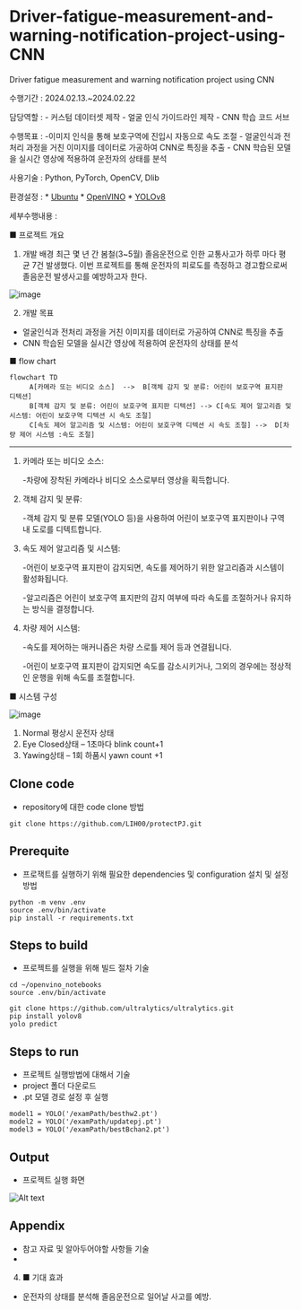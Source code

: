 # Driver-fatigue-measurement-and-warning-notification-project-using-CNN
Driver fatigue measurement and warning notification project using CNN

수행기간 : 2024.02.13.~2024.02.22

담당역할 : - 커스텀 데이터셋 제작
          - 얼굴 인식 가이드라인 제작
          - CNN 학습 코드 서브

수행목표 : -이미지 인식을 통해 보호구역에 진입시 자동으로 속도 조절
          - 얼굴인식과 전처리 과정을 거친 이미지를 데이터로 가공하여 CNN로 특징을 추출
          - CNN 학습된 모델을 실시간 영상에 적용하여 운전자의 상태를 분석

사용기술 : Python, PyTorch, OpenCV, Dlib

환경설정 : * [Ubuntu](./doc/environment/ubuntu.md)
          * [OpenVINO](./doc/environment/openvino.md)
          * [YOLOv8](https://github.com/ultralytics/ultralytics/blob/main/README.md)

세부수행내용 : 

■ 프로젝트 개요
1) 개발 배경
 최근 몇 년 간 봄철(3~5월) 졸음운전으로 인한 교통사고가 하루 마다 평균 7건 발생했다.
이번 프로젝트를 통해 운전자의 피로도를 측정하고 경고함으로써 졸음운전 발생사고를 예방하고자 한다.

![image](https://github.com/shinnahyewon/Driver-fatigue-measurement-and-warning-notification-project-using-CNN/assets/161293023/d2d8a6de-496e-48e6-b7dd-1e3618991871)

2) 개발 목표
 - 얼굴인식과 전처리 과정을 거친 이미지를 데이터로 가공하여 CNN로 특징을 추출
 - CNN 학습된 모델을 실시간 영상에 적용하여 운전자의 상태를 분석

■ flow chart

```mermaid
flowchart TD
     A[카메라 또는 비디오 소스]  -->  B[객체 감지 및 분류: 어린이 보호구역 표지판 디텍션]
     B[객체 감지 및 분류: 어린이 보호구역 표지판 디텍션] --> C[속도 제어 알고리즘 및 시스템: 어린이 보호구역 디텍션 시 속도 조절]
     C[속도 제어 알고리즘 및 시스템: 어린이 보호구역 디텍션 시 속도 조절] -->  D[차량 제어 시스템 :속도 조절]
```     
-------------------

1. 카메라 또는 비디오 소스:

 
     -차량에 장착된 카메라나 비디오 소스로부터 영상을 획득합니다.

   
2. 객체 감지 및 분류:

 
     -객체 감지 및 분류 모델(YOLO 등)을 사용하여 어린이 보호구역 표지판이나 구역 내 도로를 디텍트합니다.

   
3. 속도 제어 알고리즘 및 시스템:


     -어린이 보호구역 표지판이 감지되면, 속도를 제어하기 위한 알고리즘과 시스템이 활성화됩니다.
   
     -알고리즘은 어린이 보호구역 표지판의 감지 여부에 따라 속도를 조절하거나 유지하는 방식을 결정합니다.

  
4. 차량 제어 시스템:


     -속도를 제어하는 매커니즘은 차량 스로틀 제어 등과 연결됩니다.
   
     -어린이 보호구역 표지판이 감지되면 속도를 감소시키거나, 그외의 경우에는 정상적인 운행을 위해 속도를 조절합니다.
   
■ 시스템 구성

![image](https://github.com/shinnahyewon/Driver-fatigue-measurement-and-warning-notification-project-using-CNN/assets/161293023/6d9eca01-2ccd-46c4-8b7e-e8dd0fc72247)

1. Normal 평상시 운전자 상태
2. Eye Closed상태 – 1초마다 blink count+1
3. Yawing상태 – 1회 하품시 yawn count +1

## Clone code

* repository에 대한 code clone 방법

```shell
git clone https://github.com/LIH00/protectPJ.git
```

## Prerequite

* 프로잭트를 실행하기 위해 필요한 dependencies 및 configuration 설치 및 설정 방법

```shell
python -m venv .env
source .env/bin/activate
pip install -r requirements.txt
```

## Steps to build

* 프로젝트를 실행을 위해 빌드 절차 기술

```shell
cd ~/openvino_notebooks
source .env/bin/activate

git clone https://github.com/ultralytics/ultralytics.git
pip install yolov8
yolo predict

```

## Steps to run

* 프로젝트 실행방법에 대해서 기술
* project 폴더 다운로드
* .pt 모델 경로 설정 후 실행

```shell
model1 = YOLO('/examPath/besthw2.pt')
model2 = YOLO('/examPath/updatepj.pt')
model3 = YOLO('/examPath/bestBchan2.pt')
```


## Output

* 프로젝트 실행 화면    
  
![Alt text](sample.png)



## Appendix

* 참고 자료 및 알아두어야할 사항들 기술
* 
4. ■ 기대 효과
- 운전자의 상태를 분석해 졸음운전으로 일어날 사고를 예방.
